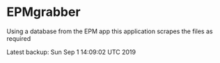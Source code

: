 # EPMgrabber
Using a database from the EPM app this application scrapes the files as required


Latest backup: Sun Sep 1 14:09:02 UTC 2019
